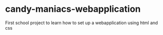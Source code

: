 # candy-maniacs-webapplication
First school project to learn how to set up a webapplication using html and css

